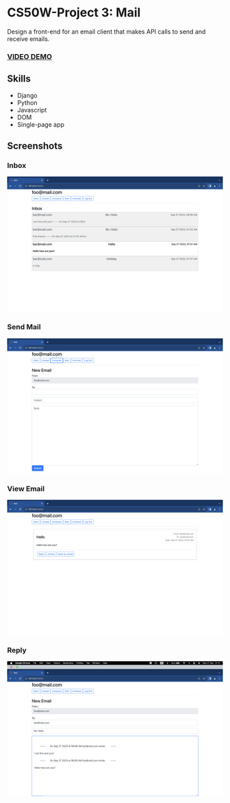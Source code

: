 # CS50W-Project 3: Mail
Design a front-end for an email client that makes API calls to send and receive emails.


### [VIDEO DEMO](https://youtu.be/DnzqOEVJb-s)

## Skills
* Django
* Python
* Javascript
* DOM
* Single-page app

## Screenshots

### Inbox
![inbox](screenshots/inbox.png)

### Send Mail
![send](screenshots/send.png)

### View Email
![view](screenshots/view.png)

### Reply
![reply](screenshots/reply.png)
